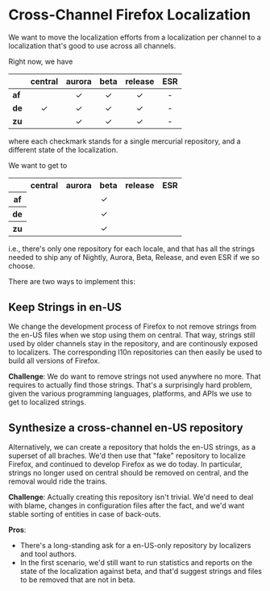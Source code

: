 Cross-Channel Firefox Localization
==================================

We want to move the localization efforts from a localization per channel to
a localization that's good to use across all channels.

Right now, we have

|  | central | aurora | beta | release | ESR |
| --- | :---: | :---: | :---: | :---: | :---: |
| **af** |   | ✓ | ✓ | ✓ | - |
| **de** | ✓ | ✓ | ✓ | ✓ | - |
| **zu** |   | ✓ | ✓ | ✓ | - |

where each checkmark stands for a single mercurial repository, and a different
state of the localization.

We want to get to

<table>
<tr>
<td></td>
<th>central</th>
<th>aurora</th>
<th>beta</th>
<th>release</th>
<th>ESR</th>
</tr>
<tr>
<th>af</th>
<td align="center" colspan="5">✓</td>
</tr>
<tr>
<th>de</th>
<td align="center" colspan="5">✓</td>
</tr>
<tr>
<th>zu</th>
<td align="center" colspan="5">✓</td>
</tr>
</table>

i.e., there's only one repository for each locale, and that has all the strings
needed to ship any of Nightly, Aurora, Beta, Release, and even ESR if we so
choose.

There are two ways to implement this:

Keep Strings in en-US
---------------------

We change the development process of Firefox to not remove strings from the
en-US files when we stop using them on central. That way, strings still used
by older channels stay in the repository, and are continously exposed to
localizers. The corresponding l10n repositories can then easily be used to
build all versions of Firefox.

**Challenge**: We do want to remove strings not used anywhere no more. That
requires to actually find those strings. That's a surprisingly hard problem,
given the various programming languages, platforms, and APIs we use to
get to localized strings.

Synthesize a cross-channel en-US repository
-------------------------------------------

Alternatively, we can create a repository that holds the en-US strings, as a 
superset of all braches. We'd then use that "fake" repository to localize
Firefox, and continued to develop Firefox as we do today. In particular, strings
no longer used on central should be removed on central, and the removal would
ride the trains.

**Challenge**: Actually creating this repository isn't trivial. We'd need to
deal with blame, changes in configuration files after the fact, and we'd want
stable sorting of entities in case of back-outs.

**Pros**:
* There's a long-standing ask for a en-US-only repository by localizers and
tool authors.
* In the first scenario, we'd still want to run statistics and reports on the
state of the localization against beta, and that'd suggest strings and files to
be removed that are not in beta.
